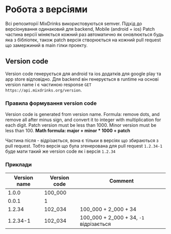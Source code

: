 # Робота з версіями

Всі репозиторії MixDrinks використовуються semver. Підхід до версіонування одинаковий для backend, Mobile (android +
ios)
Patch частина версії міняється кожний раз автоматично як оновлюється будь яка з бібліотек, також patch версія
створюється на
кожний pull request що замержиний в main гілки проекту.

## Version code

Version code генерується для android та ios додатків для google play та app store відповідно. Для backend він
генерується
в runtime на основі version name і є частиною response `GET https://api.mixdrinks.org/version`.

### Правила формування version code

Version code is generated from version name.
Formula: remove dots, and remove all after minus sign,
and convert it to integer with multiplication for each digit.
Patch version must be less than 1000.
Minor version must be less than 100.
**Math formula: major + minor * 1000 + patch**

Частина після - відрізається, вона є тільки в версіях що збираються з pull request.
Тобто версія що була згенерована для pull request
`1.2.34-1` буде мати такий же version code як і версія `1.2.34`

### Приклади

| Version name | Version code | Comment                                 |
|--------------|--------------|-----------------------------------------|
| 1.0.0        | 100_000      ||
| 0.0.1        | 1            ||
| 1.2.34       | 102_034      | 100_000 + 2_000 + 34                    |
| 1.2.34-1     | 102_034      | 100_000 + 2_000 + 34, `-1` відрізається |


